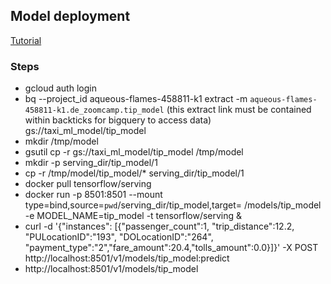 ## Model deployment
[Tutorial](https://cloud.google.com/bigquery-ml/docs/export-model-tutorial)
### Steps
- gcloud auth login
- bq --project_id aqueous-flames-458811-k1 extract -m `aqueous-flames-458811-k1.de_zoomcamp.tip_model` (this extract link must be contained within backticks for bigquery to access data) gs://taxi_ml_model/tip_model
- mkdir /tmp/model
- gsutil cp -r gs://taxi_ml_model/tip_model /tmp/model
- mkdir -p serving_dir/tip_model/1
- cp -r /tmp/model/tip_model/* serving_dir/tip_model/1
- docker pull tensorflow/serving
- docker run -p 8501:8501 --mount type=bind,source=`pwd`/serving_dir/tip_model,target=
  /models/tip_model -e MODEL_NAME=tip_model -t tensorflow/serving &
- curl -d '{"instances": [{"passenger_count":1, "trip_distance":12.2, "PULocationID":"193", "DOLocationID":"264", "payment_type":"2","fare_amount":20.4,"tolls_amount":0.0}]}' -X POST http://localhost:8501/v1/models/tip_model:predict
- http://localhost:8501/v1/models/tip_model


